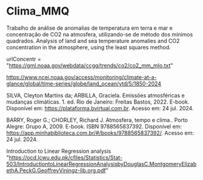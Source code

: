 # Clima_MMQ
Trabalho de análise de anomalias de temperatura em terra e mar e concentração de CO2 na atmosfera, utilizando-se de método dos mínimos quadrados. Analysis of land and sea temperature anomalies and CO2 concentration in the atmosphere, using the least squares method.


urlConcentr = "https://gml.noaa.gov/webdata/ccgg/trends/co2/co2_mm_mlo.txt"

https://www.ncei.noaa.gov/access/monitoring/climate-at-a-glance/global/time-series/globe/land_ocean/ytd/5/1850-2024

SILVA, Cleyton Martins da; ARBILLA, Graciela. Emissões atmosféricas e mudanças climáticas. 1. ed. Rio de Janeiro: Freitas Bastos, 2022. E-book. Disponível em: https://plataforma.bvirtual.com.br. Acesso em: 24 jul. 2024.

BARRY, Roger G.; CHORLEY, Richard J. Atmosfera, tempo e clima.. Porto Alegre: Grupo A, 2009. E-book. ISBN 9788565837392. Disponível em: https://app.minhabiblioteca.com.br/#/books/9788565837392/. Acesso em: 24 jul. 2024.


Introduction to Linear Regression analysis    "https://ocd.lcwu.edu.pk/cfiles/Statistics/Stat-503/IntroductiontoLinearRegressionAnalysisbyDouglasC.MontgomeryElizabethA.PeckG.GeoffreyViningz-lib.org.pdf"